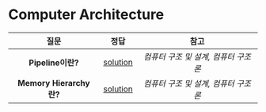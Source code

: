 # Computer Architecture
>
| 질문 | 정답 | 참고|
| :--:| :--: | :--: | 
|__Pipeline이란?__|[solution](https://github.com/jhmin-kk99/Coding-Interview/blob/main/solution/etc1.txt)|_컴퓨터 구조 및 설계, 컴퓨터 구조론_|
|__Memory Hierarchy란?__|[solution](https://github.com/jhmin-kk99/Coding-Interview/blob/main/solution/etc2.txt)|_컴퓨터 구조 및 설계, 컴퓨터 구조론_|


